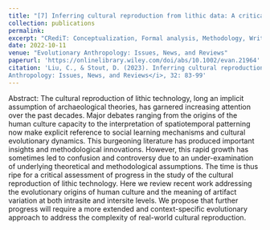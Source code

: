 ```yaml
---
title: "[7] Inferring cultural reproduction from lithic data: A critical review"
collection: publications
permalink:
excerpt: "CRediT: Conceptualization, Formal analysis, Methodology, Writing – original draft, Writing – review & editing"
date: 2022-10-11
venue: "Evolutionary Anthropology: Issues, News, and Reviews"
paperurl: 'https://onlinelibrary.wiley.com/doi/abs/10.1002/evan.21964'
citation: 'Liu, C., & Stout, D. (2023). Inferring cultural reproduction from lithic data: A critical review. <i>Evolutionary
Anthropology: Issues, News, and Reviews</i>, 32: 83-99'
---
```


Abstract: The cultural reproduction of lithic technology, long an implicit assumption of archaeological theories, has garnered increasing attention over the past decades. Major debates ranging from the origins of the human culture capacity to the interpretation of spatiotemporal patterning now make explicit reference to social learning mechanisms and cultural evolutionary dynamics. This burgeoning literature has produced important insights and methodological innovations. However, this rapid growth has sometimes led to confusion and controversy due to an under-examination of underlying theoretical and methodological assumptions. The time is thus ripe for a critical assessment of progress in the study of the cultural reproduction of lithic technology. Here we review recent work addressing the evolutionary origins of human culture and the meaning of artifact variation at both intrasite and intersite levels. We propose that further progress will require a more extended and context-specific evolutionary approach to address the complexity of real-world cultural reproduction.

